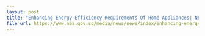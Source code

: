 ```yaml
---
layout: post
title: "Enhancing Energy Efficiency Requirements Of Home Appliances: NEA"
file_url: https://www.nea.gov.sg/media/news/news/index/enhancing-energy-efficiency-requirements-of-home-appliances
---
```

